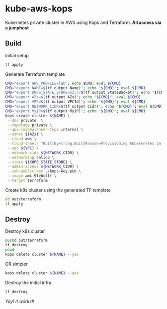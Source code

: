 # kube-aws-kops
Kubernetes private cluster in AWS using Kops and Terraform. **All access via a jumphost**

## Build

Initial setup
```bash
tf apply
```

Generate Terraform template
```bash
CMD="export AWS_PROFILE=lab"; echo $CMD; eval ${CMD}
CMD="export NAME=$(tf output Name)"; echo "${CMD}"; eval ${CMD}
CMD="export KOPS_STATE_STORE=s3://$(tf output StateBucket)"; echo "${CMD}"; eval ${CMD}
CMD="export AZs=$(tf output AZs)"; echo "${CMD}"; eval ${CMD}
CMD="export VPC=$(tf output VPCId)"; echo "${CMD}"; eval ${CMD}
CMD="export NETWORK_CIDR=$(tf output Cidr)"; echo "${CMD}"; eval ${CMD}
CMD="export MyIP=$(tf output MyIP)"; echo "${CMD}"; eval ${CMD}
kops create cluster ${NAME} \
 --dns private  \
 --topology private \
 --api-loadbalancer-type internal \
 --zones ${AZs} \
 --cloud aws \
 --cloud-labels "BuiltBy=trung,BuiltReason=Provisioning Kuberenetes in AWS using Kops" \
 --vpc ${VPC} \
 --network-cidr ${NETWORK_CIDR} \
 --networking calico \
 --state ${KOPS_STATE_STORE} \
 --admin-access ${NETWORK_CIDR} \
 --ssh-public-key ./kops-key.pub \
 --image ami-9fe6c7ff \
 --target terraform
```

Create k8s cluster using the generated TF template
```bash
cd out/terraform
tf apply
```

## Destroy

Destroy k8s cluster
```bash
pushd out/terraform
tf destroy
popd
kops delete cluster ${NAME} --yes
```
OR simpler
```bash
kops delete cluster ${NAME} --yes
```

Destroy the initial infra
```bash
tf destroy
```

*Yay! It works!!*
